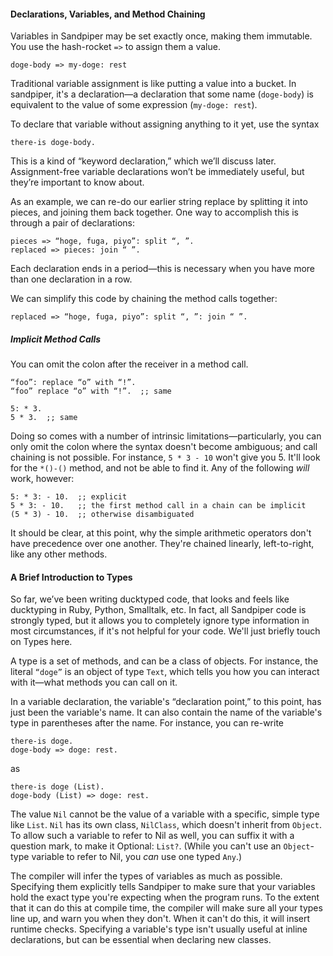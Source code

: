#### Declarations, Variables, and Method Chaining

Variables in Sandpiper may be set exactly once, making them immutable. You use the hash-rocket `=>` to assign them a value.

    doge-body => my-doge: rest

Traditional variable assignment is like putting a value into a bucket. In sandpiper, it's a declaration—a declaration that some name (`doge-body`) is equivalent to the value of some expression (`my-doge: rest`).

To declare that variable without assigning anything to it yet, use the syntax

    there-is doge-body.

This is a kind of “keyword declaration,” which we’ll discuss later. Assignment-free variable declarations won’t be immediately useful, but they’re important to know about.

As an example, we can re-do our earlier string replace by splitting it into pieces, and joining them back together. One way to accomplish this is through a pair of declarations:

    pieces => “hoge, fuga, piyo”: split “, ”.
    replaced => pieces: join “ ”.

Each declaration ends in a period—this is necessary when you have more than one declaration in a row.

We can simplify this code by chaining the method calls together:

    replaced => “hoge, fuga, piyo”: split “, ”: join “ ”.



##### Implicit Method Calls

You can omit the colon after the receiver in a method call.

    “foo”: replace “o” with “!”.
    “foo” replace “o” with “!”.  ;; same

    5: * 3.
    5 * 3.  ;; same

Doing so comes with a number of intrinsic limitations—particularly, you can only omit the colon where the syntax doesn't become ambiguous; and call chaining is not possible. For instance, `5 * 3 - 10` won't give you 5. It'll look for the `*()-()` method, and not be able to find it. Any of the following *will* work, however:

    5: * 3: - 10.  ;; explicit
    5 * 3: - 10.   ;; the first method call in a chain can be implicit
    (5 * 3) - 10.  ;; otherwise disambiguated

It should be clear, at this point, why the simple arithmetic operators don't have precedence over one another. They're chained linearly, left-to-right, like any other methods.




#### A Brief Introduction to Types

So far, we’ve been writing ducktyped code, that looks and feels like ducktyping in Ruby, Python, Smalltalk, etc. In fact, all Sandpiper code is strongly typed, but it allows you to completely ignore type information in most circumstances, if it's not helpful for your code. We'll just briefly touch on Types here.

A type is a set of methods, and can be a class of objects. For instance, the literal `“doge”` is an object of type `Text`, which tells you how you can interact with it—what methods you can call on it.

In a variable declaration, the variable's “declaration point,” to this point, has just been the variable's name. It can also contain the name of the variable's type in parentheses after the name. For instance, you can re-write

    there-is doge.
    doge-body => doge: rest.

as

    there-is doge (List).
    doge-body (List) => doge: rest.

The value `Nil` cannot be the value of a variable with a specific, simple type like `List`. `Nil` has its own class, `NilClass`, which doesn't inherit from `Object`. To allow such a variable to refer to Nil as well, you can suffix it with a question mark, to make it Optional: `List?`. (While you can't use an `Object`-type variable to refer to Nil, you *can* use one typed `Any`.)

The compiler will infer the types of variables as much as possible. Specifying them explicitly tells Sandpiper to make sure that your variables hold the exact type you're expecting when the program runs. To the extent that it can do this at compile time, the compiler will make sure all your types line up, and warn you when they don't. When it can't do this, it will insert runtime checks. Specifying a variable's type isn't usually useful at inline declarations, but can be essential when declaring new classes.
